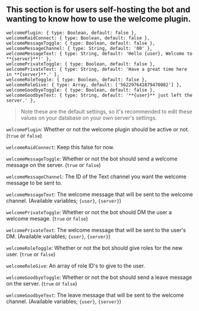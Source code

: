 ## This section is for users self-hosting the bot and wanting to know how to use the welcome plugin.

```
welcomePlugin: { type: Boolean, default: false },
welcomeRaidConnect: { type: Boolean, default: false },
welcomeMessageToggle: { type: Boolean, default: false },
welcomeMessageChannel: { type: String, default: '00' },
welcomeMessageText: { type: String, default: 'Hello {user}, Welcome to **{server}**!' },
welcomePrivateToggle: { type: Boolean, default: false },
welcomePrivateText: { type: String, default: 'Have a great time here in **{server}**.' },
welcomeRoleToggle: { type: Boolean, default: false },
welcomeRoleGive: { type: Array, default: ['562297641879470082'] },
welcomeGoodbyeToggle: { type: Boolean, default: false },
welcomeGoodbyeText: { type: String, default: '**{user}** just left the server.' },
```

> Note these are the default settings, so it's recommended to edit these values on your database on your own server's settings.

`welcomePlugin`: Whether or not the welcome plugin should be active or not. (`true` or `false`)

`welcomeRaidConnect`: Keep this false for now.

`welcomeMessageToggle`: Whether or not the bot should send a welcome message on the server. (`true` or `false`)

`welcomeMessageChannel`: The ID of the Text channel you want the welcome message to be sent to.

`welcomeMessageText`: The welcome message that will be sent to the welcome channel. (Available variables; `{user}`, `{server}`)

`welcomePrivateToggle`: Whether or not the bot should DM the user a welcome mesage. (`true` or `false`)

`welcomePrivateText`: The welcome message that will be sent to the user's DM. (Available variables; `{user}`, `{server}`)

`welcomeRoleToggle`: Whether or not the bot should give roles for the new user. (`true` or `false`)

`welcomeRoleGive`: An array of role ID's to give to the user.

`welcomeGoodbyeToggle`: Whether or not the bot should send a leave message on the server. (`true` or `false`)

`welcomeGoodbyeText`: The leave message that will be sent to the welcome channel. (Available variables; `{user}`, `{server}`)
